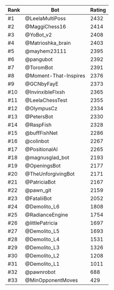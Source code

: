 Rank|Bot|Rating
---|---|---
#1|@LeelaMultiPoss|2432
#2|@MaggiChess16|2414
#3|@YoBot_v2|2408
#4|@Matrioshka_brain|2403
#5|@mayhem23111|2395
#6|@pangubot|2392
#7|@ToromBot|2391
#8|@Moment-That-Inspires|2376
#9|@GCNbyFayE|2373
#10|@InvinxibleFlxsh|2365
#11|@LeelaChessTest|2355
#12|@OlympusCz|2334
#13|@PetersBot|2330
#14|@RaspFish|2328
#15|@buffFishNet|2286
#16|@colinbot|2267
#17|@PositionalAI|2265
#18|@magnusglad_bot|2193
#19|@OpeningsBot|2177
#20|@TheUnforgivingBot|2171
#21|@PatriciaBot|2167
#22|@pawn_git|2159
#23|@FataliiBot|2052
#24|@Demolito_L6|1808
#25|@RadianceEngine|1754
#26|@littlePatricia|1697
#27|@Demolito_L5|1693
#28|@Demolito_L4|1531
#29|@Demolito_L3|1326
#30|@Demolito_L2|1208
#31|@Demolito_L1|1011
#32|@pawnrobot|688
#33|@MinOpponentMoves|429

